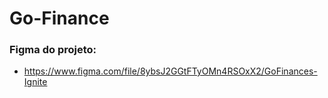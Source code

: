 # Go-Finance


### Figma do projeto:
- https://www.figma.com/file/8ybsJ2GGtFTyOMn4RSOxX2/GoFinances-Ignite